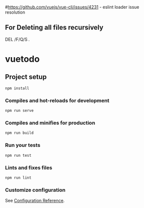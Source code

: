 #https://github.com/vuejs/vue-cli/issues/4231 - eslint loader issue resolution

For Deleting all files recursively
---------------------------------
DEL /F/Q/S *.*


# vuetodo

## Project setup
```
npm install
```



### Compiles and hot-reloads for development
```
npm run serve
```

### Compiles and minifies for production
```
npm run build
```

### Run your tests
```
npm run test
```

### Lints and fixes files
```
npm run lint
```

### Customize configuration
See [Configuration Reference](https://cli.vuejs.org/config/).
